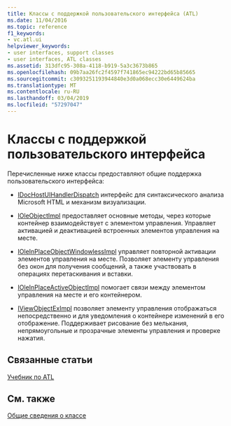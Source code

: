 ```yaml
---
title: Классы с поддержкой пользовательского интерфейса (ATL)
ms.date: 11/04/2016
ms.topic: reference
f1_keywords:
- vc.atl.ui
helpviewer_keywords:
- user interfaces, support classes
- user interfaces, ATL classes
ms.assetid: 313dfc95-308a-4118-b919-5a3c3673b865
ms.openlocfilehash: 09b7aa26fc2f4597f741865ec94222bd65b85665
ms.sourcegitcommit: c3093251193944840e3d0a068ecc30e6449624ba
ms.translationtype: MT
ms.contentlocale: ru-RU
ms.lasthandoff: 03/04/2019
ms.locfileid: "57297047"
---
```

# <a name="ui-support-classes"></a>Классы с поддержкой пользовательского интерфейса

Перечисленные ниже классы предоставляют общие поддержка пользовательского интерфейса:

- [IDocHostUIHandlerDispatch](../atl/reference/idochostuihandlerdispatch-interface.md) интерфейс для синтаксического анализа Microsoft HTML и механизм визуализации.

- [IOleObjectImpl](../atl/reference/ioleobjectimpl-class.md) предоставляет основные методы, через которые контейнер взаимодействует с элементом управления. Управляет активацией и деактивацией встроенных элементов управления на месте.

- [IOleInPlaceObjectWindowlessImpl](../atl/reference/ioleinplaceobjectwindowlessimpl-class.md) управляет повторной активации элементов управления на месте. Позволяет элементу управления без окон для получения сообщений, а также участвовать в операциях перетаскивания и вставки.

- [IOleInPlaceActiveObjectImpl](../atl/reference/ioleinplaceactiveobjectimpl-class.md) помогает связи между элементом управления на месте и его контейнером.

- [IViewObjectExImpl](../atl/reference/iviewobjecteximpl-class.md) позволяет элементу управления отображаться непосредственно и для уведомления о контейнере изменений в его отображение. Поддерживает рисование без мелькания, непрямоугольные и прозрачные элементы управления и проверке нажатия.

## <a name="related-articles"></a>Связанные статьи

[Учебник по ATL](../atl/active-template-library-atl-tutorial.md)

## <a name="see-also"></a>См. также

[Общие сведения о классе](../atl/atl-class-overview.md)
